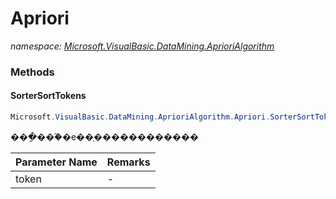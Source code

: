 ﻿# Apriori
_namespace: <a href="#" onClick="load('/docs/Microsoft.VisualBasic.DataMining.AprioriAlgorithm/index.md')">Microsoft.VisualBasic.DataMining.AprioriAlgorithm</a>_





### Methods

#### SorterSortTokens
```csharp
Microsoft.VisualBasic.DataMining.AprioriAlgorithm.Apriori.SorterSortTokens(System.String)
```
���ַ���֮�е��ַ������������

|Parameter Name|Remarks|
|--------------|-------|
|token|-|



